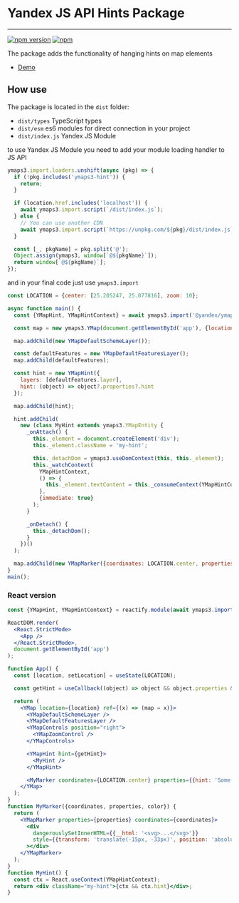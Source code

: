# Yandex JS API Hints Package

---

[![npm version](https://badge.fury.io/js/@yandex%2Fymaps3-hint.svg)](https://badge.fury.io/js/@yandex%2Fymaps3-hint)
[![npm](https://img.shields.io/npm/dm/@yandex/ymaps3-hint.svg)](https://www.npmjs.com/package/@yandex/ymaps3-hint)

The package adds the functionality of hanging hints on map elements

- [Demo](https://codesandbox.io/embed/3s57s9?fontsize=14&hidenavigation=1&theme=dark&initialpath=react.html&module=react.html&moduleview=1)

## How use

The package is located in the `dist` folder:

- `dist/types` TypeScript types
- `dist/esm` es6 modules for direct connection in your project
- `dist/index.js` Yandex JS Module

to use Yandex JS Module you need to add your module loading handler to JS API

```js
ymaps3.import.loaders.unshift(async (pkg) => {
  if (!pkg.includes('ymaps3-hint')) {
    return;
  }

  if (location.href.includes('localhost')) {
    await ymaps3.import.script(`/dist/index.js`);
  } else {
    // You can use another CDN
    await ymaps3.import.script(`https://unpkg.com/${pkg}/dist/index.js`);
  }

  const [_, pkgName] = pkg.split('@');
  Object.assign(ymaps3, window[`@${pkgName}`]);
  return window[`@${pkgName}`];
});
```

and in your final code just use `ymaps3.import`

```js
const LOCATION = {center: [25.205247, 25.077816], zoom: 10};

async function main() {
  const {YMapHint, YMapHintContext} = await ymaps3.import('@yandex/ymaps3-hint@0.0.1');

  const map = new ymaps3.YMap(document.getElementById('app'), {location: LOCATION});

  map.addChild(new YMapDefaultSchemeLayer());

  const defaultFeatures = new YMapDefaultFeaturesLayer();
  map.addChild(defaultFeatures);

  const hint = new YMapHint({
    layers: [defaultFeatures.layer],
    hint: (object) => object?.properties?.hint
  });

  map.addChild(hint);

  hint.addChild(
    new (class MyHint extends ymaps3.YMapEntity {
      _onAttach() {
        this._element = document.createElement('div');
        this._element.className = 'my-hint';

        this._detachDom = ymaps3.useDomContext(this, this._element);
        this._watchContext(
          YMapHintContext,
          () => {
            this._element.textContent = this._consumeContext(YMapHintContext)?.hint;
          },
          {immediate: true}
        );
      }

      _onDetach() {
        this._detachDom();
      }
    })()
  );

  map.addChild(new YMapMarker({coordinates: LOCATION.center, properties: {hint: 'Some hint'}}));
}
main();
```

### React version

```jsx
const {YMapHint, YMapHintContext} = reactify.module(await ymaps3.import('@yandex/ymaps3-hint@0.0.1'));

ReactDOM.render(
  <React.StrictMode>
    <App />
  </React.StrictMode>,
  document.getElementById('app')
);

function App() {
  const [location, setLocation] = useState(LOCATION);

  const getHint = useCallback((object) => object && object.properties && object.properties.hint, []);

  return (
    <YMap location={location} ref={(x) => (map = x)}>
      <YMapDefaultSchemeLayer />
      <YMapDefaultFeaturesLayer />
      <YMapControls position="right">
        <YMapZoomControl />
      </YMapControls>

      <YMapHint hint={getHint}>
        <MyHint />
      </YMapHint>

      <MyMarker coordinates={LOCATION.center} properties={{hint: 'Some text'}} color={'#ff00ff'} />
    </YMap>
  );
}
function MyMarker({coordinates, properties, color}) {
  return (
    <YMapMarker properties={properties} coordinates={coordinates}>
      <div
        dangerouslySetInnerHTML={{__html: '<svg>...</svg>'}}
        style={{transform: 'translate(-15px, -33px)', position: 'absolute'}}
      ></div>
    </YMapMarker>
  );
}
function MyHint() {
  const ctx = React.useContext(YMapHintContext);
  return <div className="my-hint">{ctx && ctx.hint}</div>;
}
```
